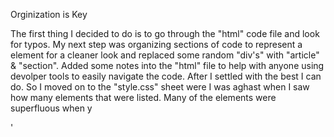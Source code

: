  Orginization is Key


The first thing I decided to do is to go through the "html" code file and look for typos. My next step was organizing sections of code to represent a element for a cleaner look and replaced some random "div's" with "article" & "section". Added some notes into the "html" file to help with anyone using devolper tools to easily navigate the code. After I settled with the best I can do. So I moved on to the "style.css" sheet were I was aghast when I saw how many elements that were listed. Many of the elements were superfluous when y  

'
